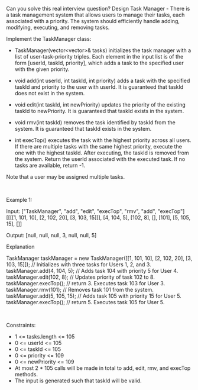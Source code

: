 Can you solve this real interview question? Design Task Manager - There is a task management system that allows users to manage their tasks, each associated with a priority. The system should efficiently handle adding, modifying, executing, and removing tasks.

Implement the TaskManager class:

 * TaskManager(vector<vector<int>>& tasks) initializes the task manager with a list of user-task-priority triples. Each element in the input list is of the form [userId, taskId, priority], which adds a task to the specified user with the given priority.

 * void add(int userId, int taskId, int priority) adds a task with the specified taskId and priority to the user with userId. It is guaranteed that taskId does not exist in the system.

 * void edit(int taskId, int newPriority) updates the priority of the existing taskId to newPriority. It is guaranteed that taskId exists in the system.

 * void rmv(int taskId) removes the task identified by taskId from the system. It is guaranteed that taskId exists in the system.

 * int execTop() executes the task with the highest priority across all users. If there are multiple tasks with the same highest priority, execute the one with the highest taskId. After executing, the taskId is removed from the system. Return the userId associated with the executed task. If no tasks are available, return -1.

Note that a user may be assigned multiple tasks.

 

Example 1:

Input:
["TaskManager", "add", "edit", "execTop", "rmv", "add", "execTop"]
[[[[1, 101, 10], [2, 102, 20], [3, 103, 15]]], [4, 104, 5], [102, 8], [], [101], [5, 105, 15], []]

Output:
[null, null, null, 3, null, null, 5]

Explanation

TaskManager taskManager = new TaskManager([[1, 101, 10], [2, 102, 20], [3, 103, 15]]); // Initializes with three tasks for Users 1, 2, and 3.
taskManager.add(4, 104, 5); // Adds task 104 with priority 5 for User 4.
taskManager.edit(102, 8); // Updates priority of task 102 to 8.
taskManager.execTop(); // return 3. Executes task 103 for User 3.
taskManager.rmv(101); // Removes task 101 from the system.
taskManager.add(5, 105, 15); // Adds task 105 with priority 15 for User 5.
taskManager.execTop(); // return 5. Executes task 105 for User 5.

 

Constraints:

 * 1 <= tasks.length <= 105
 * 0 <= userId <= 105
 * 0 <= taskId <= 105
 * 0 <= priority <= 109
 * 0 <= newPriority <= 109
 * At most 2 * 105 calls will be made in total to add, edit, rmv, and execTop methods.
 * The input is generated such that taskId will be valid.